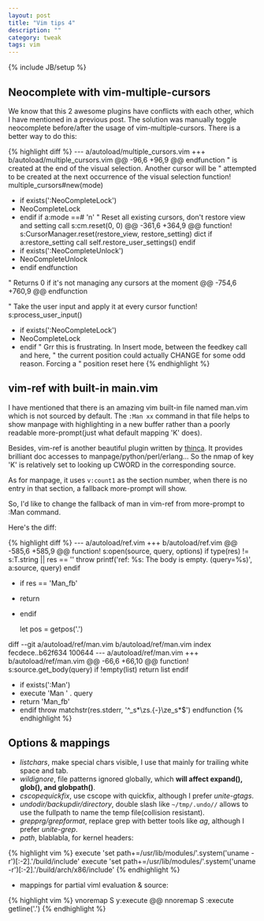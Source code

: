 ```yaml
---
layout: post
title: "Vim tips 4"
description: ""
category: tweak
tags: vim
---
```

{% include JB/setup %}

## Neocomplete with vim-multiple-cursors

We know that this 2 awesome plugins have conflicts with each other, which I have mentioned
in a previous post. The solution was manually toggle neocomplete before/after the usage of
vim-multiple-cursors. There is a better way to do this:

{% highlight diff %}
--- a/autoload/multiple_cursors.vim
+++ b/autoload/multiple_cursors.vim
@@ -96,6 +96,9 @@ endfunction
 " is created at the end of the visual selection. Another cursor will be
 " attempted to be created at the next occurrence of the visual selection
 function! multiple_cursors#new(mode)
+  if exists(':NeoCompleteLock')
+    NeoCompleteLock
+  endif
   if a:mode ==# 'n'
     " Reset all existing cursors, don't restore view and setting
     call s:cm.reset(0, 0)
@@ -361,6 +364,9 @@ function! s:CursorManager.reset(restore_view, restore_setting) dict
   if a:restore_setting
     call self.restore_user_settings()
   endif
+  if exists(':NeoCompleteUnlock')
+    NeoCompleteUnlock
+  endif
 endfunction

 " Returns 0 if it's not managing any cursors at the moment
@@ -754,6 +760,9 @@ endfunction

 " Take the user input and apply it at every cursor
 function! s:process_user_input()
+  if exists(':NeoCompleteLock')
+    NeoCompleteLock
+  endif
   " Grr this is frustrating. In Insert mode, between the feedkey call and here,
   " the current position could actually CHANGE for some odd reason. Forcing a
   " position reset here
{% endhighlight %}

## vim-ref with built-in main.vim

I have mentioned that there is an amazing vim built-in file named man.vim which is not sourced
by default. The `:Man xx` command in that file helps to show manpage with highlighting in a
new buffer rather than a poorly readable more-prompt(just what default mapping 'K' does).

Besides, vim-ref is another beautiful plugin written by [thinca](https://github.com/thinca).
It provides brilliant doc accesses to manpage/python/perl/erlang...
So the nmap of key 'K' is relatively set to looking up CWORD in the corresponding source.

As for manpage, it uses `v:count1` as the section number, when there is no entry in that section,
a fallback more-prompt will show.

So, I'd like to change the fallback of man in vim-ref from more-prompt to :Man command.

Here's the diff:

{% highlight diff %}
--- a/autoload/ref.vim
+++ b/autoload/ref.vim
@@ -585,6 +585,9 @@ function! s:open(source, query, options)
   if type(res) != s:T.string || res == ''
     throw printf('ref: %s: The body is empty. (query=%s)', a:source, query)
   endif
+  if res == 'Man_fb'
+    return
+  endif

   let pos = getpos('.')

diff --git a/autoload/ref/man.vim b/autoload/ref/man.vim
index fecdece..b62f634 100644
--- a/autoload/ref/man.vim
+++ b/autoload/ref/man.vim
@@ -66,6 +66,10 @@ function! s:source.get_body(query)
   if !empty(list)
     return list
   endif
+  if exists(':Man')
+    execute 'Man ' . query
+    return 'Man_fb'
+  endif
   throw matchstr(res.stderr, '^\_s*\zs.\{-}\ze\_s*$')
 endfunction
{% endhighlight %}

## Options & mappings

* *listchars*, make special chars visible, I use that mainly for trailing white space and tab.
* *wildignore*, file patterns ignored globally, which **will affect expand(), glob(), and globpath()**.
* *cscopequickfix*, use cscope with quickfix, although I prefer *unite-gtags*.
* *undodir/backupdir/directory*, double slash like `~/tmp/.undo//` allows to use the fullpath to name the temp file(collision resistant).
* *grepprg/grepformat*, replace grep with better tools like *ag*, although I prefer *unite-grep*.
* *path*, blablabla, for kernel headers:

{% highlight vim %}
execute 'set path+=/usr/lib/modules/'.system('uname -r')[:-2].'/build/include'
execute 'set path+=/usr/lib/modules/'.system('uname -r')[:-2].'/build/arch/x86/include'
{% endhighlight %}

* mappings for partial viml evaluation & source:

{% highlight vim %}
vnoremap <Leader>S y:execute @@<CR>
nnoremap <Leader>S :execute getline('.')<CR>
{% endhighlight %}
